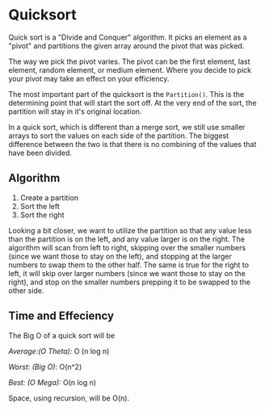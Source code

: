 # Quicksort

Quick sort is a "Divide and Conquer" algorithm. It picks an element as a "pivot" and partitions the given array around the pivot that was picked. 

The way we pick the pivot varies. The pivot can be the first element, last element, random element, or medium element. Where you decide to pick your pivot may take an effect on your efficiency. 

The most important part of the quicksort is the `Partition()`. This is the determining point that will start the sort off. At the very end of the sort, the partition will stay in it's original location. 

In a quick sort, which is different than a merge sort, we still use smaller arrays to sort the values on each side of the partition. The biggest difference between the two is that there is no combining of the values that have been divided. 



## Algorithm
1. Create a partition
2. Sort the left
3. Sort the right

Looking a bit closer, we want to utilize the partition so that any value less than the partition is on the left, and any value larger is on the right. 
The algorithm will scan from left to right, skipping over the smaller numbers (since we want those to stay on the left), and stopping at the larger numbers to swap them to the other half. The same is true for the right to left, it will skip over larger numbers (since we want those to stay on the right), and stop on the smaller numbers prepping it to be swapped to the other side. 



## Time and Effeciency

The Big O of a quick sort will be 

*Average:(O Theta):* O (n log n)

*Worst: (Big O)*: O(n^2) 

*Best: (O Mega):* O(n log n)

Space, using recursion, will be O(n). 

